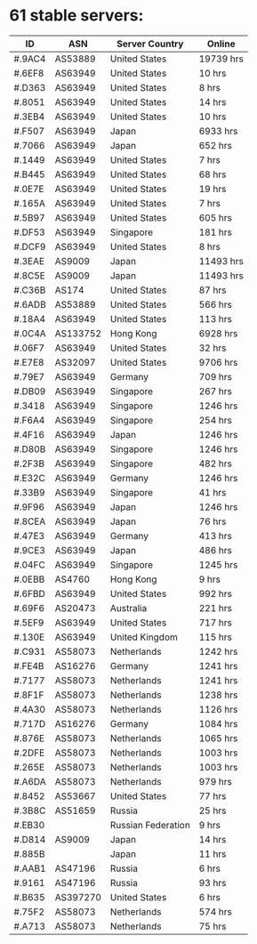 # 61 stable servers:

| ID | ASN | Server Country | Online |
| ------ | ------ | ------ | ------ |
| #.9AC4 | AS53889 | United States | 19739 hrs |
| #.6EF8 | AS63949 | United States | 10 hrs |
| #.D363 | AS63949 | United States | 8 hrs |
| #.8051 | AS63949 | United States | 14 hrs |
| #.3EB4 | AS63949 | United States | 10 hrs |
| #.F507 | AS63949 | Japan | 6933 hrs |
| #.7066 | AS63949 | Japan | 652 hrs |
| #.1449 | AS63949 | United States | 7 hrs |
| #.B445 | AS63949 | United States | 68 hrs |
| #.0E7E | AS63949 | United States | 19 hrs |
| #.165A | AS63949 | United States | 7 hrs |
| #.5B97 | AS63949 | United States | 605 hrs |
| #.DF53 | AS63949 | Singapore | 181 hrs |
| #.DCF9 | AS63949 | United States | 8 hrs |
| #.3EAE | AS9009 | Japan | 11493 hrs |
| #.8C5E | AS9009 | Japan | 11493 hrs |
| #.C36B | AS174 | United States | 87 hrs |
| #.6ADB | AS53889 | United States | 566 hrs |
| #.18A4 | AS63949 | United States | 113 hrs |
| #.0C4A | AS133752 | Hong Kong | 6928 hrs |
| #.06F7 | AS63949 | United States | 32 hrs |
| #.E7E8 | AS32097 | United States | 9706 hrs |
| #.79E7 | AS63949 | Germany | 709 hrs |
| #.DB09 | AS63949 | Singapore | 267 hrs |
| #.3418 | AS63949 | Singapore | 1246 hrs |
| #.F6A4 | AS63949 | Singapore | 254 hrs |
| #.4F16 | AS63949 | Japan | 1246 hrs |
| #.D80B | AS63949 | Singapore | 1246 hrs |
| #.2F3B | AS63949 | Singapore | 482 hrs |
| #.E32C | AS63949 | Germany | 1246 hrs |
| #.33B9 | AS63949 | Singapore | 41 hrs |
| #.9F96 | AS63949 | Japan | 1246 hrs |
| #.8CEA | AS63949 | Japan | 76 hrs |
| #.47E3 | AS63949 | Germany | 413 hrs |
| #.9CE3 | AS63949 | Japan | 486 hrs |
| #.04FC | AS63949 | Singapore | 1245 hrs |
| #.0EBB | AS4760 | Hong Kong | 9 hrs |
| #.6FBD | AS63949 | United States | 992 hrs |
| #.69F6 | AS20473 | Australia | 221 hrs |
| #.5EF9 | AS63949 | United States | 717 hrs |
| #.130E | AS63949 | United Kingdom | 115 hrs |
| #.C931 | AS58073 | Netherlands | 1242 hrs |
| #.FE4B | AS16276 | Germany | 1241 hrs |
| #.7177 | AS58073 | Netherlands | 1241 hrs |
| #.8F1F | AS58073 | Netherlands | 1238 hrs |
| #.4A30 | AS58073 | Netherlands | 1126 hrs |
| #.717D | AS16276 | Germany | 1084 hrs |
| #.876E | AS58073 | Netherlands | 1065 hrs |
| #.2DFE | AS58073 | Netherlands | 1003 hrs |
| #.265E | AS58073 | Netherlands | 1003 hrs |
| #.A6DA | AS58073 | Netherlands | 979 hrs |
| #.8452 | AS53667 | United States | 77 hrs |
| #.3B8C | AS51659 | Russia | 25 hrs |
| #.EB30 |  | Russian Federation | 9 hrs |
| #.D814 | AS9009 | Japan | 14 hrs |
| #.885B |  | Japan | 11 hrs |
| #.AAB1 | AS47196 | Russia | 6 hrs |
| #.9161 | AS47196 | Russia | 93 hrs |
| #.B635 | AS397270 | United States | 6 hrs |
| #.75F2 | AS58073 | Netherlands | 574 hrs |
| #.A713 | AS58073 | Netherlands | 75 hrs |

